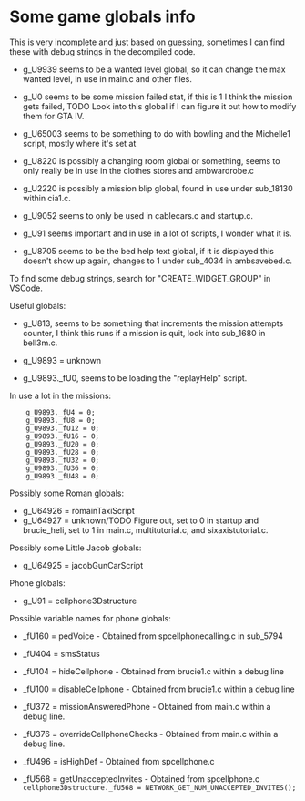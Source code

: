 # Some game globals info
This is very incomplete and just based on guessing, sometimes I can find these with debug strings in the decompiled code.

* g_U9939 seems to be a wanted level global, so it can change the max wanted level, in use in main.c and other files.

* g_U0 seems to be some mission failed stat, if this is 1 I think the mission gets failed, TODO Look into this global if I can figure it out how to modify them for GTA IV.

* g_U65003 seems to be something to do with bowling and the Michelle1 script, mostly where it's set at

* g_U8220 is possibly a changing room global or something, seems to only really be in use in the clothes stores and ambwardrobe.c

* g_U2220 is possibly a mission blip global, found in use under sub_18130 within cia1.c.

* g_U9052 seems to only be used in cablecars.c and startup.c.

* g_U91 seems important and in use in a lot of scripts, I wonder what it is.

* g_U8705 seems to be the bed help text global, if it is displayed this doesn't show up again, changes to 1 under sub_4034 in ambsavebed.c.

To find some debug strings, search for "CREATE_WIDGET_GROUP" in VSCode.

Useful globals:
* g_U813, seems to be something that increments the mission attempts counter, I think this runs if a mission is quit, look into sub_1680 in bell3m.c.

* g_U9893 = unknown
* g_U9893._fU0, seems to be loading the "replayHelp" script.

In use a lot in the missions:

``` 
    g_U9893._fU4 = 0;
    g_U9893._fU8 = 0;
    g_U9893._fU12 = 0;
    g_U9893._fU16 = 0;
    g_U9893._fU20 = 0;
    g_U9893._fU28 = 0;
    g_U9893._fU32 = 0;
    g_U9893._fU36 = 0;
    g_U9893._fU48 = 0;
```

Possibly some Roman globals:
* g_U64926 = romainTaxiScript
* g_U64927 = unknown/TODO Figure out, set to 0 in startup and brucie_heli, set to 1 in main.c, multitutorial.c, and sixaxistutorial.c.

Possibly some Little Jacob globals:
* g_U64925 = jacobGunCarScript

Phone globals:
* g_U91 = cellphone3Dstructure

Possible variable names for phone globals:
* _fU160 = pedVoice - Obtained from spcellphonecalling.c in sub_5794

* _fU404 = smsStatus
* _fU104 = hideCellphone - Obtained from brucie1.c within a debug line
* _fU100 = disableCellphone - Obtained from brucie1.c within a debug line
* _fU372 = missionAnsweredPhone - Obtained from main.c within a debug line.
* _fU376 = overrideCellphoneChecks - Obtained from main.c within a debug line.

* _fU496 = isHighDef - Obtained from spcellphone.c

* _fU568 = getUnacceptedInvites - Obtained from spcellphone.c ``` cellphone3Dstructure._fU568 = NETWORK_GET_NUM_UNACCEPTED_INVITES(); ```
